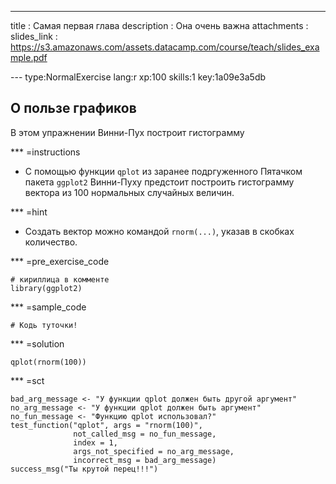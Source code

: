 ---
title       : Самая первая глава
description : Она очень важна
attachments :
  slides_link : https://s3.amazonaws.com/assets.datacamp.com/course/teach/slides_example.pdf


--- type:NormalExercise lang:r xp:100 skills:1 key:1a09e3a5db
## О пользе графиков

В этом упражнении Винни-Пух построит гистограмму


*** =instructions
- С помощью функции `qplot` из заранее подргуженного Пятачком пакета `ggplot2` Винни-Пуху предстоит построить гистограмму вектора из 100 нормальных случайных величин.

*** =hint
- Создать вектор можно командой `rnorm(...)`, указав в скобках количество.

*** =pre_exercise_code
```{r}
# кириллица в комменте
library(ggplot2)

```

*** =sample_code
```{r}
# Кодь туточки!

```

*** =solution
```{r}
qplot(rnorm(100))

```

*** =sct
```{r}
bad_arg_message <- "У функции qplot должен быть другой аргумент"
no_arg_message <- "У функции qplot должен быть аргумент"
no_fun_message <- "Функцию qplot использовал?"
test_function("qplot", args = "rnorm(100)",
              not_called_msg = no_fun_message,
              index = 1,
              args_not_specified = no_arg_message,
              incorrect_msg = bad_arg_message)
success_msg("Ты крутой перец!!!")
```
